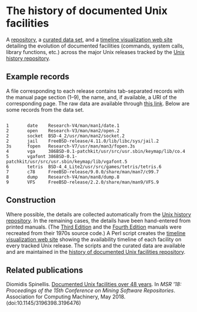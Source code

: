 # The history of documented Unix facilities
A [repository](https://github.com/dspinellis/unix-history-man),
a [curated data set](https://dspinellis.github.io/unix-history-man/data.zip),
and a [timeline visualization web site](https://dspinellis.github.io/unix-history-man/index.html)
detailing the evolution of documented facilities
(commands, system calls, library functions, etc.)
across the major Unix releases tracked by the
[Unix history repository](https://github.com/dspinellis/unix-history-repo).

## Example records
A file corresponding to each release contains tab-separated records
with the manual page section (1–9), the name,
and, if available, a URI of the corresponding page.
The raw data are available through
[this link](https://dspinellis.github.io/unix-history-man/data.zip).
Below are some records from the data set.
```

1       date    Research-V4/man/man1/date.1
2       open    Research-V3/man/man2/open.2
2       socket  BSD-4_2/usr/man/man2/socket.2
2       jail    FreeBSD-release/4.11.0/lib/libc/sys/jail.2
3s      fopen   Research-V7/usr/man/man3/fopen.3s
4       vga     386BSD-0.1-patchkit/usr/src/usr.sbin/keymap/lib/co.4
5       vgafont 386BSD-0.1-patchkit/usr/src/usr.sbin/keymap/lib/vgafont.5
6       tetris  BSD-4_4_Lite2/usr/src/games/tetris/tetris.6
7       c78     FreeBSD-release/9.0.0/share/man/man7/c99.7
8       dump    Research-V4/man/man8/dump.8
9       VFS     FreeBSD-release/2.2.0/share/man/man9/VFS.9
```

## Construction
Where possible, the details are collected automatically from the
[Unix history repository](https://github.com/dspinellis/unix-history-repo).
In the remaining cases, the details have been hand-entered from printed
manuals.
(The [Third Edition](https://github.com/dspinellis/unix-v3man) and
the [Fourth Edition](https://github.com/dspinellis/unix-v4man)
manuals were recreated from their 1970s source code.)
A Perl script creates the
[timeline visualization web site](https://dspinellis.github.io/unix-history-man/index.html)
showing the availability timeline of each facility
on every tracked Unix release.
The scripts and the curated data are available and are
maintained in the
[history of documented Unix facilities repository](https://github.com/dspinellis/unix-history-man).

## Related publications
Diomidis Spinellis. [Documented Unix facilities over 48 years](https://www.dmst.aueb.gr/dds/pubs/conf/2018-MSR-Unix-man/html/unix-man.pdf).  In
*MSR '18: Proceedings of the 15th Conference on Mining Software Repositories*.
Association for Computing Machinery, May 2018. (doi:10.1145/3196398.3196476)
